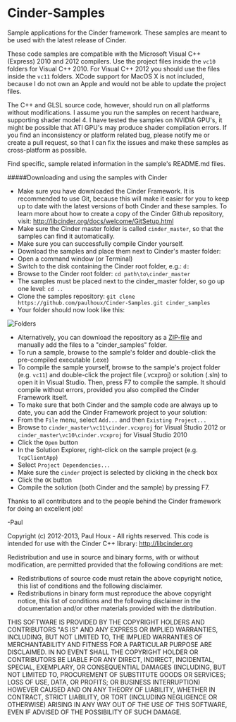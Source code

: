 Cinder-Samples
==============

Sample applications for the Cinder framework. These samples are meant to be used with the latest release of Cinder. 

These code samples are compatible with the Microsoft Visual C++ (Express) 2010 and 2012 compilers. Use the project files inside the ```vc10``` folders for Visual C++ 2010. For Visual C++ 2012 you should use the files inside the ```vc11``` folders. XCode support for MacOS X is not included, because I do not own an Apple and would not be able to update the project files.

The C++ and GLSL source code, however, should run on all platforms without modifications. I assume you run the samples on recent hardware, supporting shader model 4. I have tested the samples on NVIDIA GPU's, it might be possible that ATI GPU's may produce shader compilation errors. If you find an inconsistency or platform related bug, please notify me or create a pull request, so that I can fix the issues and make these samples as cross-platform as possible. 

Find specific, sample related information in the sample's README.md files.


#####Downloading and using the samples with Cinder
* Make sure you have downloaded the Cinder Framework. It is recommended to use Git, because this will make it easier for you to keep up to date with the latest versions of both Cinder and these samples. To learn more about how to create a copy of the Cinder Github repository, visit: http://libcinder.org/docs/welcome/GitSetup.html
* Make sure the Cinder master folder is called ```cinder_master```, so that the samples can find it automatically. 
* Make sure you can successfully compile Cinder yourself. 
* Download the samples and place them next to Cinder's master folder:
 * Open a command window (or Terminal)
 * Switch to the disk containing the Cinder root folder, e.g.: ```d:```
 * Browse to the Cinder root folder: ```cd path\to\cinder_master```
 * The samples must be placed next to the cinder_master folder, so go up one level: ```cd ..```
 * Clone the samples repository: ```git clone https://github.com/paulhoux/Cinder-Samples.git cinder_samples```
 * Your folder should now look like this:

 ![Folders](https://raw.github.com/paulhoux/Cinder-Samples/master/FOLDERS.jpg)
 * Alternatively, you can download the repository as a [ZIP-file](https://github.com/paulhoux/Cinder-Samples/zipball/master) and manually add the files to a "cinder_samples" folder.
* To run a sample, browse to the sample's folder and double-click the pre-compiled executable (.exe)
* To compile the sample yourself, browse to the sample's project folder (e.g. ```vc11```) and double-click the project file (.vcxproj) or solution (.sln) to open it in Visual Studio. Then, press F7 to compile the sample. It should compile without errors, provided you also compiled the Cinder Framework itself.
* To make sure that both Cinder and the sample code are always up to date, you can add the Cinder Framework project to your solution:
 * From the ```File``` menu, select ```Add...``` and then ```Existing Project...```
 * Browse to ```cinder_master\vc11\cinder.vcxproj``` for Visual Studio 2012 or ```cinder_master\vc10\cinder.vcxproj``` for Visual Studio 2010
 * Click the ```Open``` button
 * In the Solution Explorer, right-click on the sample project (e.g. ```TcpClientApp```)
 * Select ```Project Dependencies...```
 * Make sure the ```cinder``` project is selected by clicking in the check box
 * Click the ```OK``` button
 * Compile the solution (both Cinder and the sample) by pressing F7.


Thanks to all contributors and to the people behind the Cinder framework for doing an excellent job!

-Paul


Copyright (c) 2012-2013, Paul Houx - All rights reserved. This code is intended for use with the Cinder C++ library: http://libcinder.org

Redistribution and use in source and binary forms, with or without modification, are permitted provided that the following conditions are met:

* Redistributions of source code must retain the above copyright notice, this list of conditions and the following disclaimer.
* Redistributions in binary form must reproduce the above copyright notice, this list of conditions and the following disclaimer in the documentation and/or other materials provided with the distribution.

THIS SOFTWARE IS PROVIDED BY THE COPYRIGHT HOLDERS AND CONTRIBUTORS "AS IS" AND ANY EXPRESS OR IMPLIED WARRANTIES, INCLUDING, BUT NOT LIMITED TO, THE IMPLIED WARRANTIES OF MERCHANTABILITY AND FITNESS FOR A PARTICULAR PURPOSE ARE DISCLAIMED. IN NO EVENT SHALL THE COPYRIGHT HOLDER OR CONTRIBUTORS BE LIABLE FOR ANY DIRECT, INDIRECT, INCIDENTAL, SPECIAL, EXEMPLARY, OR CONSEQUENTIAL DAMAGES (INCLUDING, BUT NOT LIMITED TO, PROCUREMENT OF SUBSTITUTE GOODS OR SERVICES; LOSS OF USE, DATA, OR PROFITS; OR BUSINESS INTERRUPTION) HOWEVER CAUSED AND ON ANY THEORY OF LIABILITY, WHETHER IN CONTRACT, STRICT LIABILITY, OR TORT (INCLUDING NEGLIGENCE OR OTHERWISE) ARISING IN ANY WAY OUT OF THE USE OF THIS SOFTWARE, EVEN IF ADVISED OF THE POSSIBILITY OF SUCH DAMAGE.


